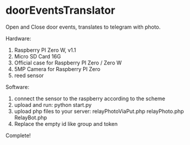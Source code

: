 # doorEventsTranslator
Open and Close door events, translates to telegram with photo.

Hardware:
1. Raspberry PI Zero W, v1.1
2. Micro SD Card 16G
3. Official case for Raspberry PI Zero / Zero W
4. 5MP Camera for Raspberry PI Zero
5. reed sensor 

Software:
1. connect the sensor to the raspberry according to the scheme
2. upload and run:
python start.py
3. upload php files to your server:
relayPhotoViaPut.php
relayPhoto.php
RelayBot.php
4. Replace the empty id like group and token

Complete!
